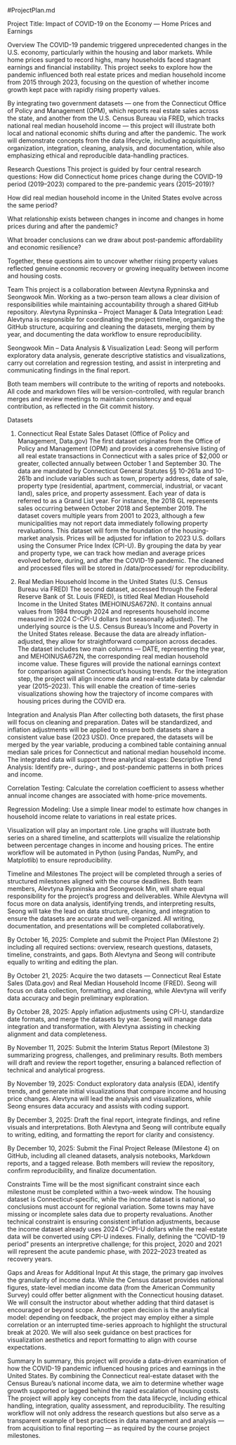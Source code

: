#ProjectPlan.md

Project Title: Impact of COVID-19 on the Economy — Home Prices and Earnings

Overview
The COVID-19 pandemic triggered unprecedented changes in the U.S. economy, particularly within the housing and labor markets. While home prices surged to record highs, many households faced stagnant earnings and financial instability. This project seeks to explore how the pandemic influenced both real estate prices and median household income from 2015 through 2023, focusing on the question of whether income growth kept pace with rapidly rising property values.

By integrating two government datasets — one from the Connecticut Office of Policy and Management (OPM), which reports real estate sales across the state, and another from the U.S. Census Bureau via FRED, which tracks national real median household income — this project will illustrate both local and national economic shifts during and after the pandemic. The work will demonstrate concepts from the data lifecycle, including acquisition, organization, integration, cleaning, analysis, and documentation, while also emphasizing ethical and reproducible data-handling practices.

Research Questions
This project is guided by four central research questions:
How did Connecticut home prices change during the COVID-19 period (2019–2023) compared to the pre-pandemic years (2015–2019)?


How did real median household income in the United States evolve across the same period?


What relationship exists between changes in income and changes in home prices during and after the pandemic?


What broader conclusions can we draw about post-pandemic affordability and economic resilience?


Together, these questions aim to uncover whether rising property values reflected genuine economic recovery or growing inequality between income and housing costs.

Team
This project is a collaboration between Alevtyna Rypninska and Seongwook Min. Working as a two-person team allows a clear division of responsibilities while maintaining accountability through a shared GitHub repository.
Alevtyna Rypninska – Project Manager & Data Integration Lead:
 Alevtyna is responsible for coordinating the project timeline, organizing the GitHub structure, acquiring and cleaning the datasets, merging them by year, and documenting the data workflow to ensure reproducibility.


Seongwook Min – Data Analysis & Visualization Lead:
 Seong will perform exploratory data analysis, generate descriptive statistics and visualizations, carry out correlation and regression testing, and assist in interpreting and communicating findings in the final report.


Both team members will contribute to the writing of reports and notebooks. All code and markdown files will be version-controlled, with regular branch merges and review meetings to maintain consistency and equal contribution, as reflected in the Git commit history.

Datasets
1. Connecticut Real Estate Sales Dataset (Office of Policy and Management, Data.gov)
The first dataset originates from the Office of Policy and Management (OPM) and provides a comprehensive listing of all real estate transactions in Connecticut with a sales price of $2,000 or greater, collected annually between October 1 and September 30. The data are mandated by Connecticut General Statutes §§ 10-261a and 10-261b and include variables such as town, property address, date of sale, property type (residential, apartment, commercial, industrial, or vacant land), sales price, and property assessment.
Each year of data is referred to as a Grand List year. For instance, the 2018 GL represents sales occurring between October 2018 and September 2019. The dataset covers multiple years from 2001 to 2023, although a few municipalities may not report data immediately following property revaluations.
This dataset will form the foundation of the housing-market analysis. Prices will be adjusted for inflation to 2023 U.S. dollars using the Consumer Price Index (CPI-U). By grouping the data by year and property type, we can track how median and average prices evolved before, during, and after the COVID-19 pandemic. The cleaned and processed files will be stored in /data/processed/ for reproducibility.

2. Real Median Household Income in the United States (U.S. Census Bureau via FRED)
The second dataset, accessed through the Federal Reserve Bank of St. Louis (FRED), is titled Real Median Household Income in the United States (MEHOINUSA672N). It contains annual values from 1984 through 2024 and represents household income measured in 2024 C-CPI-U dollars (not seasonally adjusted). The underlying source is the U.S. Census Bureau’s Income and Poverty in the United States release.
Because the data are already inflation-adjusted, they allow for straightforward comparison across decades. The dataset includes two main columns — DATE, representing the year, and MEHOINUSA672N, the corresponding real median household income value. These figures will provide the national earnings context for comparison against Connecticut’s housing trends.
For the integration step, the project will align income data and real-estate data by calendar year (2015–2023). This will enable the creation of time-series visualizations showing how the trajectory of income compares with housing prices during the COVID era.

Integration and Analysis Plan
After collecting both datasets, the first phase will focus on cleaning and preparation. Dates will be standardized, and inflation adjustments will be applied to ensure both datasets share a consistent value base (2023 USD). Once prepared, the datasets will be merged by the year variable, producing a combined table containing annual median sale prices for Connecticut and national median household income.
The integrated data will support three analytical stages:
Descriptive Trend Analysis: Identify pre-, during-, and post-pandemic patterns in both prices and income.


Correlation Testing: Calculate the correlation coefficient to assess whether annual income changes are associated with home-price movements.


Regression Modeling: Use a simple linear model to estimate how changes in household income relate to variations in real estate prices.


Visualization will play an important role. Line graphs will illustrate both series on a shared timeline, and scatterplots will visualize the relationship between percentage changes in income and housing prices. The entire workflow will be automated in Python (using Pandas, NumPy, and Matplotlib) to ensure reproducibility.

Timeline and Milestones
The project will be completed through a series of structured milestones aligned with the course deadlines. Both team members, Alevtyna Rypninska and Seongwook Min, will share equal responsibility for the project’s progress and deliverables. While Alevtyna will focus more on data analysis, identifying trends, and interpreting results, Seong will take the lead on data structure, cleaning, and integration to ensure the datasets are accurate and well-organized. All writing, documentation, and presentations will be completed collaboratively.

By October 16, 2025: Complete and submit the Project Plan (Milestone 2) including all required sections: overview, research questions, datasets, timeline, constraints, and gaps. Both Alevtyna and Seong will contribute equally to writing and editing the plan.

By October 21, 2025: Acquire the two datasets — Connecticut Real Estate Sales (Data.gov) and Real Median Household Income (FRED). Seong will focus on data collection, formatting, and cleaning, while Alevtyna will verify data accuracy and begin preliminary exploration.

By October 28, 2025: Apply inflation adjustments using CPI-U, standardize date formats, and merge the datasets by year. Seong will manage data integration and transformation, with Alevtyna assisting in checking alignment and data completeness.

By November 11, 2025: Submit the Interim Status Report (Milestone 3) summarizing progress, challenges, and preliminary results. Both members will draft and review the report together, ensuring a balanced reflection of technical and analytical progress.

By November 19, 2025: Conduct exploratory data analysis (EDA), identify trends, and generate initial visualizations that compare income and housing price changes. Alevtyna will lead the analysis and visualizations, while Seong ensures data accuracy and assists with coding support.

By December 3, 2025: Draft the final report, integrate findings, and refine visuals and interpretations. Both Alevtyna and Seong will contribute equally to writing, editing, and formatting the report for clarity and consistency.

By December 10, 2025: Submit the Final Project Release (Milestone 4) on GitHub, including all cleaned datasets, analysis notebooks, Markdown reports, and a tagged release. Both members will review the repository, confirm reproducibility, and finalize documentation.

Constraints
Time will be the most significant constraint since each milestone must be completed within a two-week window. The housing dataset is Connecticut-specific, while the income dataset is national, so conclusions must account for regional variation. Some towns may have missing or incomplete sales data due to property revaluations. Another technical constraint is ensuring consistent inflation adjustments, because the income dataset already uses 2024 C-CPI-U dollars while the real-estate data will be converted using CPI-U indexes. Finally, defining the “COVID-19 period” presents an interpretive challenge; for this project, 2020 and 2021 will represent the acute pandemic phase, with 2022–2023 treated as recovery years.

Gaps and Areas for Additional Input
At this stage, the primary gap involves the granularity of income data. While the Census dataset provides national figures, state-level median income data (from the American Community Survey) could offer better alignment with the Connecticut housing dataset. We will consult the instructor about whether adding that third dataset is encouraged or beyond scope.
 Another open decision is the analytical model: depending on feedback, the project may employ either a simple correlation or an interrupted time-series approach to highlight the structural break at 2020. We will also seek guidance on best practices for visualization aesthetics and report formatting to align with course expectations.

Summary
In summary, this project will provide a data-driven examination of how the COVID-19 pandemic influenced housing prices and earnings in the United States. By combining the Connecticut real-estate dataset with the Census Bureau’s national income data, we aim to determine whether wage growth supported or lagged behind the rapid escalation of housing costs. The project will apply key concepts from the data lifecycle, including ethical handling, integration, quality assessment, and reproducibility.
The resulting workflow will not only address the research questions but also serve as a transparent example of best practices in data management and analysis — from acquisition to final reporting — as required by the course project milestones.

